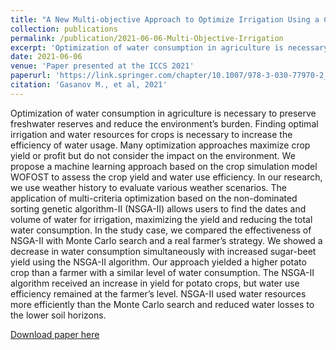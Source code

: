 ```yaml
---
title: "A New Multi-objective Approach to Optimize Irrigation Using a Crop Simulation Model and Weather History"
collection: publications
permalink: /publication/2021-06-06-Multi-Objective-Irrigation
excerpt: 'Optimization of water consumption in agriculture is necessary to preserve freshwater reserves and reduce the environment’s burden.'
date: 2021-06-06
venue: 'Paper presented at the ICCS 2021'
paperurl: 'https://link.springer.com/chapter/10.1007/978-3-030-77970-2_7'
citation: 'Gasanov M., et al, 2021'
---
```

Optimization of water consumption in agriculture is necessary to preserve freshwater reserves and reduce the environment’s burden. Finding optimal irrigation and water resources for crops is necessary to increase the efficiency of water usage. Many optimization approaches maximize crop yield or profit but do not consider the impact on the environment. We propose a machine learning approach based on the crop simulation model WOFOST to assess the crop yield and water use efficiency. In our research, we use weather history to evaluate various weather scenarios. The application of multi-criteria optimization based on the non-dominated sorting genetic algorithm-II (NSGA-II) allows users to find the dates and volume of water for irrigation, maximizing the yield and reducing the total water consumption. In the study case, we compared the effectiveness of NSGA-II with Monte Carlo search and a real farmer’s strategy. We showed a decrease in water consumption simultaneously with increased sugar-beet yield using the NSGA-II algorithm. Our approach yielded a higher potato crop than a farmer with a similar level of water consumption. The NSGA-II algorithm received an increase in yield for potato crops, but water use efficiency remained at the farmer’s level. NSGA-II used water resources more efficiently than the Monte Carlo search and reduced water losses to the lower soil horizons.

[Download paper here](https://link.springer.com/chapter/10.1007/978-3-030-77970-2_7)

